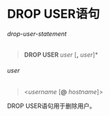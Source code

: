 # DROP USER语句

###### drop-user-statement
> **DROP USER** *user* [**,** *user*]\*

###### user
> <*username* [**@** *hostname*]>

DROP USER语句用于删除用户。